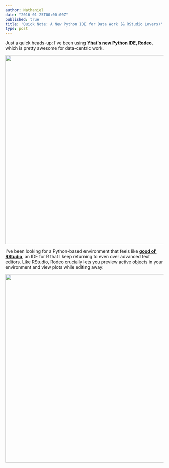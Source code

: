 ```yaml
---
author: Nathaniel
date: "2016-01-25T00:00:00Z"
published: true
title: 'Quick Note: A New Python IDE for Data Work (& RStudio Lovers)'
type: post
---
```


Just a quick heads-up: I've been using __[Yhat's new Python IDE, Rodeo](https://www.yhat.com/products/rodeo)__, which is pretty awesome for data-centric work. 

<center>
<a href="https://www.yhat.com/products/rodeo">
<img src="/assets/rodeo-text-light.png" width="600px">
</a>
</center>


I've been looking for a Python-based environment that feels like __[good ol' RStudio](https://www.rstudio.com)__, an IDE for R that I keep returning to even over advanced text editors. Like RStudio, Rodeo crucially lets you preview active objects in your environment and view plots while editing away:


<center>
<img src="/assets/rodeo_screenshot-shortcuts-entire-screen.png" width="600px">
</center>

